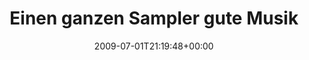 ---
retweeted: false
source: <a href="http://twitter.com" rel="nofollow">Twitter Web Client</a>
entities:
  hashtags:
  - text: fuelsampler
    indices:
    - '103'
    - '115'
  symbols: []
  user_mentions: []
  urls: []
display_text_range:
- '0'
- '115'
favorite_count: '0'
id_str: '2426374907'
truncated: false
retweet_count: '0'
id: '2426374907'
created_at: Wed Jul 01 21:19:48 +0000 2009
favorited: false
full_text: 'Einen ganzen Sampler gute Musik kostenlos und legal abfassen: http://www.toothandnail.com/fuelsampler/
  #fuelsampler'
lang: de
tags:
- fuelsampler
- pesos:twitter
date: '2009-07-01T21:19:48+00:00'
src: https://twitter.com/bascht/status/2426374907
original_url: https://twitter.com/bascht/status/2426374907
type: twitter_tweet
text: 'Einen ganzen Sampler gute Musik kostenlos und legal abfassen: http://www.toothandnail.com/fuelsampler/
  #fuelsampler'
title: Einen ganzen Sampler gute Musik

---